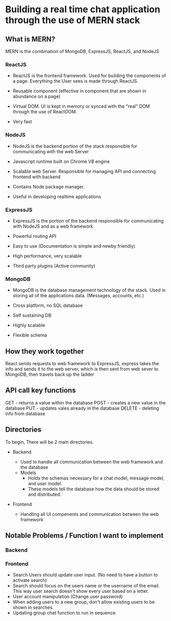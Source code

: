 # Building a real time chat application through the use of MERN stack

## What is MERN?

MERN is the combination of MongoDB, ExpressJS, ReactJS, and NodeJS

### ReactJS

- ReactJS is the frontend framework. Used for building the components of
  a page. Everything the User sees is made through ReactJS.

- Reusable component (effective in component that are shown in abundance on a page)

- Virtual DOM. UI is kept in memory or synced with the "real" DOM through the use
  of ReactDOM.

- Very fast

### NodeJS

- NodeJS is the backend portion of the stack responsible for communicating
  with the web Server

- Javascript runtime built on Chrome V8 engine

- Scalable web Server. Responsible for managing API and connecting frontend with backend

- Contains Node package manager.

- Useful in developing realtime applications

### ExpressJS

- ExpressJS is the portion of the backend responsible for communicating with NodeJS
  and as a web framework

- Powerful routing API

- Easy to use (Documentation is simple and newby friendly)

- High performance, very scalable

- Third party plugins (Active community)

### MongoDB

- MongoDB is the database management technology of the stack. Used in storing
  all of the applications data. (Messages, accounts, etc.)

- Cross platform, no SQL database

- Self sustaining DB

- Highly scalable

- Flexible schema

## How they work together

React sends requests to web framework to ExpressJS, express takes the info and sends it
to the web server, which is then sent from web sever to MongoDB, then travels back up the ladder

## API call key functions

GET - returns a value within the database
POST - creates a new value in the database
PUT - updates vales already in the database
DELETE - deleting info from database

## Directories

To begin, There will be 2 main directories.

- Backend

  - Used to handle all communication between the web framework and the database
  - Models
    - Holds the schemas necessary for a chat model, message model, and user model.
    - These models tell the database how the data should be stored and distributed.

- Frontend
  - Handling all UI compenents and communication between the web framework

## Notable Problems / Function I want to implement

### Backend

### Frontend

- Search Users should update user input. (No need to have a button to activate search)
- Search should focus on the users name or the username of the email. This way user search doesn't show every user based on a letter.
- User account manipulation (Change user password)
- When adding users to a new group, don't allow existing users to be shown in searches.
- Updating group chat function to run in sequence.
